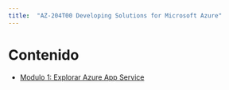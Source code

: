 ```yaml
---
title:  "AZ-204T00 Developing Solutions for Microsoft Azure"
---
```


# Contenido

* [Modulo 1: Explorar Azure App Service](modulo1.md)